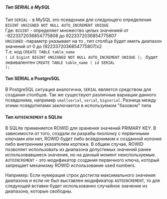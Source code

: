 
##### Тип SERIAL в MySQL
Тип <code>SERIAL</code> - в MySQL это псевдоним для следующего определения <code>BIGINT UNSIGNED NOT NULL AUTO_INCREMENT UNIQUE</code>.
<br>Где: <code>BIGINT</code> - определяет множество целых значенией от -9223372036854775808 до 9223372036854775807<br>
<code>UNSIGNED</code> -параметр указывает на то , тип столбца будет иметь диапазон значений от 0 до (9223372036854775807)x2 <br>
Т.е. код <code>CREATE TABLE table_name
(
    id bigint BIGINT UNSIGNED NOT NULL AUTO_INCREMENT UNIQUE
); </code> будет эквивалентен <code>CREATE TABLE table_name
(    id SERIAL
);</code>
#### Тип SERIAL в PostgreSQL
В PostgreSQL  ситуация аналогична, <code>SERIAL</code> является средством для создания столбцов. Так же существуют
различные вариации данного псевдонима, например <code>smallserial</code>, <code>serial</code>, <code>bigserial</code>.
Разница между этими псевдотипами заключается в используемом "базовом" типа
#### Тип <code>AUTOINCREMENT</code> в SQLite
В SQLite применяется ROWID  для хранения значений PRIMARY KEY. В зависимости от того, создали ли разрабы пколонку с первичными ключами
или нет, ROWID будет либо всевдонимом к созданной колонке либо внетренним указателем кортежа. В общем случае, ROWID позволяет
использовать из диапазона допустимых значений ранее использовавшиеся значения, но на данный момент неиспользуемые.
<code>AUTOINCREMENT</code> - это модификатор создания первичного ключа, который запрещает механизму ROWID использование
used numbers.

Например: Если нумерация строк достигла максимального значения диапазона и если не был выставлен модификатор
<code>AUTOINCREMENT</code>, то для следующей вставки будет использованно случайное значение из диапазона, которые свободны.